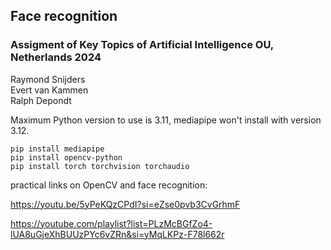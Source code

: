 ## Face recognition
### Assigment of Key Topics of Artificial Intelligence OU, Netherlands 2024

Raymond Snijders   
Evert van Kammen  
Ralph Depondt

Maximum Python version to use is 3.11, mediapipe won't install with version 3.12.

    pip install mediapipe
    pip install opencv-python
    pip install torch torchvision torchaudio 


practical links on OpenCV and face recognition: 

https://youtu.be/5yPeKQzCPdI?si=eZse0pvb3CvGrhmF

https://youtube.com/playlist?list=PLzMcBGfZo4-lUA8uGjeXhBUUzPYc6vZRn&si=yMqLKPz-F78l662r

